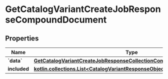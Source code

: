 
# GetCatalogVariantCreateJobResponseCompoundDocument

## Properties
| Name | Type | Description | Notes |
| ------------ | ------------- | ------------- | ------------- |
| **&#x60;data&#x60;** | [**GetCatalogVariantCreateJobResponseCollectionCompoundDocumentDataInner**](GetCatalogVariantCreateJobResponseCollectionCompoundDocumentDataInner.md) |  |  |
| **included** | [**kotlin.collections.List&lt;CatalogVariantResponseObjectResource&gt;**](CatalogVariantResponseObjectResource.md) |  |  [optional] |




